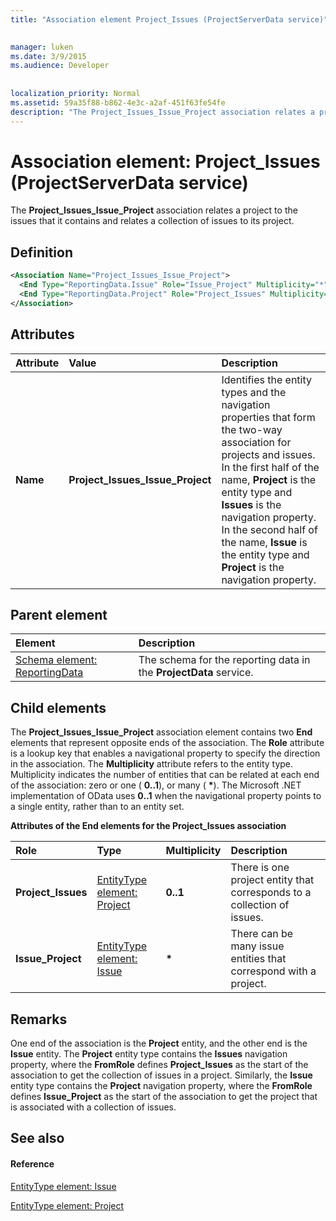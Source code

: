 ```yaml
---
title: "Association element Project_Issues (ProjectServerData service)"

 
manager: luken
ms.date: 3/9/2015
ms.audience: Developer
 
 
localization_priority: Normal
ms.assetid: 59a35f88-b862-4e3c-a2af-451f63fe54fe
description: "The Project_Issues_Issue_Project association relates a project to the issues that it contains and relates a collection of issues to its project."
---
```


# Association element: Project_Issues (ProjectServerData service)

The **Project_Issues_Issue_Project** association relates a project to the issues that it contains and relates a collection of issues to its project. 
  
## Definition

```XML
<Association Name="Project_Issues_Issue_Project">
  <End Type="ReportingData.Issue" Role="Issue_Project" Multiplicity="*" />
  <End Type="ReportingData.Project" Role="Project_Issues" Multiplicity="0..1" />
</Association>
```

## Attributes

|**Attribute**|**Value**|**Description**|
|:-----|:-----|:-----|
|**Name** <br/> |**Project_Issues_Issue_Project** <br/> |Identifies the entity types and the navigation properties that form the two-way association for projects and issues. In the first half of the name, **Project** is the entity type and **Issues** is the navigation property. In the second half of the name, **Issue** is the entity type and **Project** is the navigation property.  <br/> |
   
## Parent element

|**Element**|**Description**|
|:-----|:-----|
|[Schema element: ReportingData](schema-reportingdata-projectdata-service.md) <br/> |The schema for the reporting data in the **ProjectData** service.  <br/> |
   
## Child elements

The **Project_Issues_Issue_Project** association element contains two **End** elements that represent opposite ends of the association. The **Role** attribute is a lookup key that enables a navigational property to specify the direction in the association. The **Multiplicity** attribute refers to the entity type. Multiplicity indicates the number of entities that can be related at each end of the association: zero or one ( **0..1**), or many ( **\***). The Microsoft .NET implementation of OData uses **0..1** when the navigational property points to a single entity, rather than to an entity set. 
  
**Attributes of the End elements for the Project_Issues association**

|**Role**|**Type**|**Multiplicity**|**Description**|
|:-----|:-----|:-----|:-----|
|**Project_Issues** <br/> |[EntityType element: Project](entitytype-project-projectdata-service.md) <br/> |**0..1** <br/> |There is one project entity that corresponds to a collection of issues.  <br/> |
|**Issue_Project** <br/> |[EntityType element: Issue](entitytype-issue-projectdata-service.md) <br/> |**\*** <br/> |There can be many issue entities that correspond with a project.  <br/> |
   
## Remarks

One end of the association is the **Project** entity, and the other end is the **Issue** entity. The **Project** entity type contains the **Issues** navigation property, where the **FromRole** defines **Project_Issues** as the start of the association to get the collection of issues in a project. Similarly, the **Issue** entity type contains the **Project** navigation property, where the **FromRole** defines **Issue_Project** as the start of the association to get the project that is associated with a collection of issues. 
  
## See also

#### Reference

[EntityType element: Issue](entitytype-issue-projectdata-service.md)
  
[EntityType element: Project](entitytype-project-projectdata-service.md)

